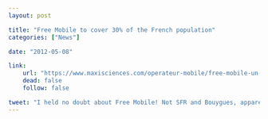 ```yaml
---
layout: post

title: "Free Mobile to cover 30% of the French population"
categories: ["News"]

date: "2012-05-08"

link:
    url: "https://www.maxisciences.com/operateur-mobile/free-mobile-un-potentiel-de-couvrir-30-de-la-population-francaise_art24214.html"
    dead: false
    follow: false

tweet: "I held no doubt about Free Mobile! Not SFR and Bouygues, apparently!"
---
```

